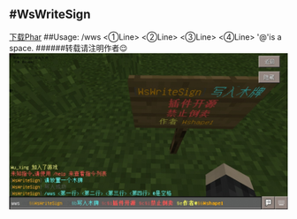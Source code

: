 #WsWriteSign
------
[下载Phar](https://share.weiyun.com/e623782915971ebbfa91deb19f96b703 "下载Phar")
##Usage:
    /wws <①Line> <②Line> <③Line> <④Line>
    '@'is a space.
######转载请注明作者:relieved:
![](./img.jpg)
